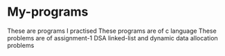 # My-programs
These are programs I practised
These programs are of c language
These problems are of assignment-1
DSA linked-list and dynamic data allocation problems
